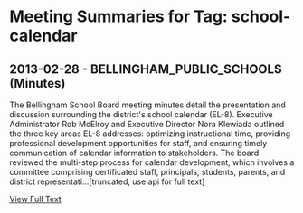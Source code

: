 # Meeting Summaries for Tag: school-calendar

## 2013-02-28 - BELLINGHAM_PUBLIC_SCHOOLS (Minutes)

The Bellingham School Board meeting minutes detail the presentation and discussion surrounding the district's school calendar (EL-8). Executive Administrator Rob McElroy and Executive Director Nora Klewiada outlined the three key areas EL-8 addresses: optimizing instructional time, providing professional development opportunities for staff, and ensuring timely communication of calendar information to stakeholders. The board reviewed the multi-step process for calendar development, which involves a committee comprising certificated staff, principals, students, parents, and district representati...[truncated, use api for full text]

[View Full Text](https://raw.githubusercontent.com/civiclensllc/WashingtonStateSchoolBoardExplorer/refs/heads/main/data/countries/usa/states/wa/counties/whatcom/school_boards/bellingham_public_schools/2013/2013-02-28-minutes.txt)

